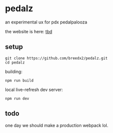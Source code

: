 # pedalz

an experimental ux for pdx pedalpalooza

the website is here: [tbd](xxx)

## setup

```
git clone https://github.com/breedx2/pedalz.git
cd pedalz
```

building:

```
npm run build
```

local live-refresh dev server:

```
npm run dev
```


## todo

one day we should make a production webpack lol.